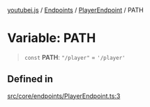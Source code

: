 [youtubei.js](../../../../../README.md) / [Endpoints](../../../README.md) / [PlayerEndpoint](../README.md) / PATH

# Variable: PATH

> `const` **PATH**: `"/player"` = `'/player'`

## Defined in

[src/core/endpoints/PlayerEndpoint.ts:3](https://github.com/LuanRT/YouTube.js/blob/eb21af33db708f0355f4fb15881f5d4fabc7b06c/src/core/endpoints/PlayerEndpoint.ts#L3)
